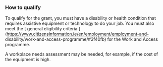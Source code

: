 ###  **How to qualify**

To qualify for the grant, you must have a disability or health condition that
requires assistive equipment or technology to do your job. You must also meet
the [ general eligibility criteria
](https://www.citizensinformation.ie/en/employment/employment-and-
disability/work-and-access-programme/#3f40fb) for the Work and Access
programme.

A workplace needs assessment may be needed, for example, if the cost of the
equipment is high.
